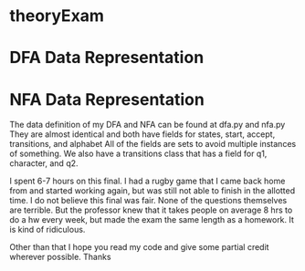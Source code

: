 # theoryExam

# DFA Data Representation
# NFA Data Representation
The data definition of my DFA and NFA can be found at dfa.py and nfa.py
They are almost identical and both have fields for states, start, accept, transitions, and alphabet
All of the fields are sets to avoid multiple instances of something.
We also have a transitions class that has a field for q1, character, and q2. 

I spent 6-7 hours on this final. I had a rugby game that I came back home from and started working again, but was still not able to finish in the allotted time. I do not believe this final was fair. None of the questions themselves are terrible. But the professor knew that it takes people on average 8 hrs to do a hw every week, but made the exam the same length as a homework. It is kind of ridiculous. 

Other than that I hope you read my code and give some partial credit wherever possible.
Thanks
